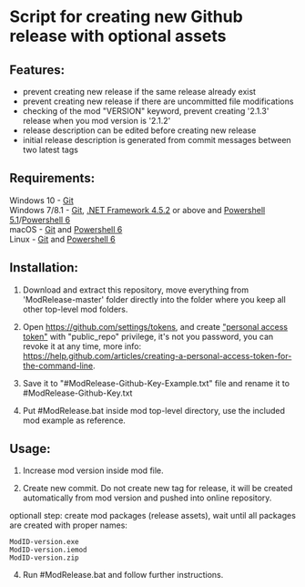 # Script for creating new Github release with optional assets

## Features:
- prevent creating new release if the same release already exist
- prevent creating new release if there are uncommitted file modifications
- checking of the mod "VERSION" keyword, prevent creating '2.1.3' release when you mod version is '2.1.2'
- release description can be edited before creating new release
- initial release description is generated from commit messages between two latest tags

## Requirements:
Windows 10 - [Git](https://git-scm.com/download/win)  
Windows 7/8.1 - [Git](https://git-scm.com/download/win), [.NET Framework 4.5.2](https://www.microsoft.com/net/download/dotnet-framework-runtime) or above and [Powershell 5.1](https://docs.microsoft.com/en-us/powershell/wmf/5.1/install-configure)/[Powershell 6](https://github.com/PowerShell/PowerShell/releases/latest)  
macOS - [Git](https://git-scm.com/download/mac) and [Powershell 6](https://github.com/PowerShell/PowerShell/releases/latest)  
Linux - [Git](https://git-scm.com/download/linux) and [Powershell 6](https://github.com/PowerShell/PowerShell/releases/latest) 

## Installation:

1. Download and extract this repository, move everything from 'ModRelease-master' folder directly into the folder where you keep all other top-level mod folders.

1. Open <https://github.com/settings/tokens>, and create ["personal access token"](https://github.com/settings/tokens/new) with "public_repo" privilege, it's not you password, you can revoke it at any time, more info: <https://help.github.com/articles/creating-a-personal-access-token-for-the-command-line>.

1. Save it to "#ModRelease-Github-Key-Example.txt" file and rename it to #ModRelease-Github-Key.txt

1. Put #ModRelease.bat inside mod top-level directory, use the included mod example as reference.

## Usage:
1. Increase mod version inside mod file.

2. Create new commit. Do not create new tag for release, it will be created automatically from mod version and pushed into online repository.

optionall step: create mod packages (release assets), wait until all packages are created with proper names:

```code
ModID-version.exe
ModID-version.iemod
ModID-version.zip
```

4. Run #ModRelease.bat and follow further instructions.

